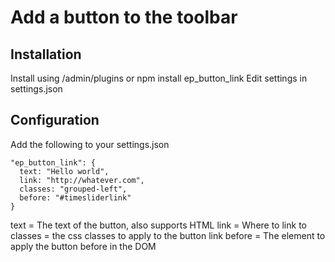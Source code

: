 # Add a button to the toolbar

## Installation
Install using /admin/plugins or npm install ep_button_link
Edit settings in settings.json

## Configuration
Add the following to your settings.json
```
"ep_button_link": { 
  text: "Hello world",
  link: "http://whatever.com",
  classes: "grouped-left",
  before: "#timesliderlink"
}
```
text = The text of the button, also supports HTML
link = Where to link to
classes = the css classes to apply to the button link
before = The element to apply the button before in the DOM
